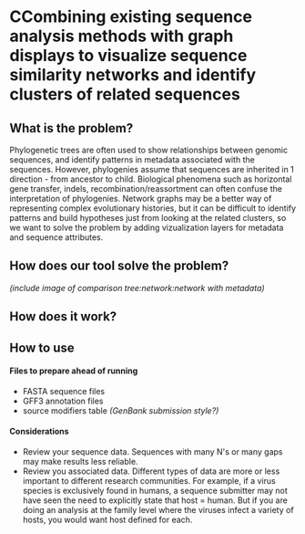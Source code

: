 # CCombining existing sequence analysis methods with graph displays to visualize sequence similarity networks and identify clusters of related sequences

## What is the problem?
Phylogenetic trees are often used to show relationships between genomic sequences, and identify patterns in metadata associated with the sequences. However, phylogenies assume that sequences are inherited in 1 direction - from ancestor to child. Biological phenomena such as horizontal gene transfer, indels, recombination/reassortment can often confuse the interpretation of phylogenies. Network graphs may be a better way of representing complex evolutionary histories, but it can be difficult to identify patterns and build hypotheses just from looking at the related clusters, so we want to solve the problem by adding vizualization layers for metadata and sequence attributes.


## How does our tool solve the problem?
*(include image of comparison tree:network:network with metadata)*

## How does it work?


## How to use
#### Files to prepare ahead of running
+ FASTA sequence files
+ GFF3 annotation files
+ source modifiers table *(GenBank submission style?)*


#### Considerations
+ Review your sequence data. Sequences with many N's or many gaps may make results less reliable. 
+ Review you associated data. Different types of data are more or less important to different research communities. For example, if a virus species is exclusively found in humans, a sequence submitter may not have seen the need to explicitly state that host = human. But if you are doing an analysis at the family level where the viruses infect a variety of hosts, you would want host defined for each.
